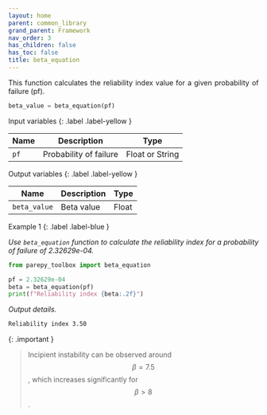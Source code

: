 ```yaml
---
layout: home
parent: common_library
grand_parent: Framework
nav_order: 3
has_children: false
has_toc: false
title: beta_equation
---
```


<!--Don't delete ths script-->
<script src = "https://polyfill.io/v3/polyfill.min.js?features=es6"></script>
<script id = "MathJax-script" async src="https://cdn.jsdelivr.net/npm/mathjax@3/es5/tex-mml-chtml.js"></script>
<!--Don't delete ths script-->

<p align = "justify">
    This function calculates the reliability index value for a given probability of failure (pf).
</p>

```python
beta_value = beta_equation(pf)
```

Input variables
{: .label .label-yellow }

<table style = "width:100%">
    <thead>
      <tr>
        <th>Name</th>
        <th>Description</th>
        <th>Type</th>
      </tr>
    </thead>
    <tr>
        <td><code>pf</code></td>
        <td>Probability of failure</td>
        <td>Float or String</td>
    </tr>
</table>

Output variables
{: .label .label-yellow }

<table style = "width:100%">
   <thead>
     <tr>
       <th>Name</th>
       <th>Description</th>
       <th>Type</th>
     </tr>
   </thead>
   <tr>
       <td><code>beta_value</code></td>
       <td>Beta value</td>
       <td>Float</td>
   </tr>
</table>

Example 1
{: .label .label-blue }

<p align = "justify">
    <i>Use <code>beta_equation</code> function to calculate the reliability index for a probability of failure of 2.32629e-04.</i>
</p>

```python
from parepy_toolbox import beta_equation

pf = 2.32629e-04
beta = beta_equation(pf)
print(f"Reliability index {beta:.2f}")
``` 

<p align = "justify">
    <i>Output details.</i>
</p>

```bash
Reliability index 3.50
``` 

{: .important }
> Incipient instability can be observed around $$\beta = 7.5$$, which increases significantly for $$\beta > 8$$.

